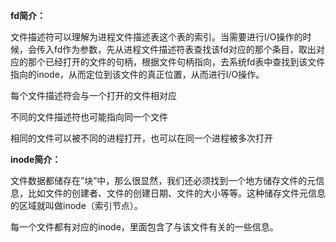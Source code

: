 

**fd简介：**

文件描述符可以理解为进程文件描述表这个表的索引。当需要进行I/O操作的时候，会传入fd作为参数，先从进程文件描述符表查找该fd对应的那个条目，取出对应的那个已经打开的文件的句柄，根据文件句柄指向，去系统fd表中查找到该文件指向的inode，从而定位到该文件的真正位置，从而进行I/O操作。

每个文件描述符会与一个打开的文件相对应

不同的文件描述符也可能指向同一个文件

相同的文件可以被不同的进程打开，也可以在同一个进程被多次打开

**inode简介：**

文件数据都储存在”块”中，那么很显然，我们还必须找到一个地方储存文件的元信息，比如文件的创建者、文件的创建日期、文件的大小等等。这种储存文件元信息的区域就叫做inode（索引节点）。

每一个文件都有对应的inode，里面包含了与该文件有关的一些信息。